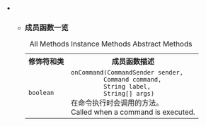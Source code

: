 <div class="summary">
<ul class="blockList">
<li class="blockList">
<!-- ========== METHOD SUMMARY =========== -->
<ul class="blockList">
<li class="blockList"><a name="method.summary">
<!--   -->
</a>
<h3>成员函数一览</h3>
<table class="memberSummary" border="0" cellpadding="3" cellspacing="0" summary="Method Summary table, listing methods, and an explanation">
<caption><span id="t0" class="activeTableTab"><span>All Methods</span><span class="tabEnd"> </span></span><span id="t2" class="tableTab"><span><a >Instance Methods</a></span><span class="tabEnd"> </span></span><span id="t3" class="tableTab"><span><a >Abstract Methods</a></span><span class="tabEnd"> </span></span></caption>
<tr>
<th>修饰符和类</th>
<th>成员函数描述</th>
</tr>
<tr id="i0" class="altColor">
<td class="colFirst"><code>boolean</code></td>
<td class="colLast"><code><span class="memberNameLink"><a >onCommand</a></span>(<a  title="interface in cn.nukkit.command">CommandSender</a> sender,
         <a  title="class in cn.nukkit.command">Command</a> command,
         <a  title="class or interface in java.lang">String</a> label,
         <a  title="class or interface in java.lang">String</a>[] args)</code>
<div class="block">在命令执行时会调用的方法。<br/>
 Called when a command is executed.</div>
</td>
</tr>
</table>
</li>
</ul>
</li>
</ul>
</div>
